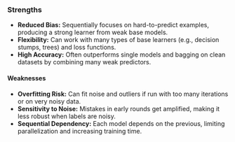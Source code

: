 
### Strengths

- **Reduced Bias:** Sequentially focuses on hard-to-predict examples, producing a strong learner from weak base models.
- **Flexibility:** Can work with many types of base learners (e.g., decision stumps, trees) and loss functions.
- **High Accuracy:** Often outperforms single models and bagging on clean datasets by combining many weak predictors.
    
#### Weaknesses

- **Overfitting Risk:** Can fit noise and outliers if run with too many iterations or on very noisy data.
- **Sensitivity to Noise:** Mistakes in early rounds get amplified, making it less robust when labels are noisy.
- **Sequential Dependency:** Each model depends on the previous, limiting parallelization and increasing training time.